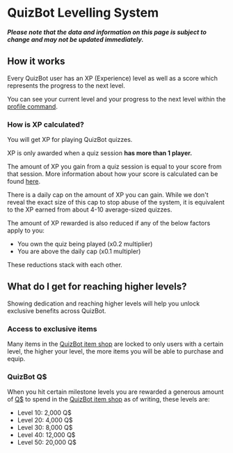 # QuizBot Levelling System

***Please note that the data and information on this page is subject to change and may not be updated immediately.***

## How it works

Every QuizBot user has an XP (Experience) level as well as a score which represents the progress to the next level.

You can see your current level and your progress to the next level within the [profile command](../commands/misc.md#profile).

### How is XP calculated?

You will get XP for playing QuizBot quizzes. 

XP is only awarded when a quiz session **has more than 1 player.**

The amount of XP you gain from a quiz session is equal to your score from that session. More information about how your score is calculated can be found [here](../sessions/points.md).

There is a daily cap on the amount of XP you can gain. While we don't reveal the exact size of this cap to stop abuse of the system, it is equivalent to the XP earned from about 4-10 average-sized quizzes.

The amount of XP rewarded is also reduced if any of the below factors apply to you:

- You own the quiz being played (x0.2 multiplier)
- You are above the daily cap (x0.1 multipler)

These reductions stack with each other.

## What do I get for reaching higher levels?

Showing dedication and reaching higher levels will help you unlock exclusive benefits across QuizBot.

### Access to exclusive items

Many items in the [QuizBot item shop](../shop/shop.md) are locked to only users with a certain level, the higher your level, the more items you will be able to purchase and equip.

### QuizBot Q$

When you hit certain milestone levels you are rewarded a generous amount of [Q$](../shop/currency.md) to spend in the [QuizBot item shop](../shop/shop.md) as of writing, these levels are:

- Level 10: 2,000 Q$
- Level 20: 4,000 Q$
- Level 30: 8,000 Q$
- Level 40: 12,000 Q$
- Level 50: 20,000 Q$
